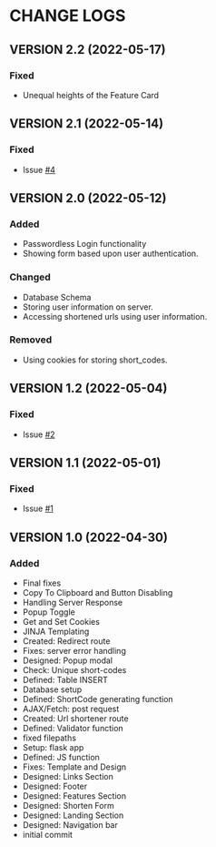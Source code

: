 # CHANGE LOGS

## VERSION 2.2 (2022-05-17)

### Fixed

-   Unequal heights of the Feature Card

## VERSION 2.1 (2022-05-14)

### Fixed

-   Issue [#4](https://github.com/itsjatinnagar/url-shortener/issues/4)

## VERSION 2.0 (2022-05-12)

### Added

-   Passwordless Login functionality
-   Showing form based upon user authentication.

### Changed

-   Database Schema
-   Storing user information on server.
-   Accessing shortened urls using user information.

### Removed

-   Using cookies for storing short_codes.

## VERSION 1.2 (2022-05-04)

### Fixed

-   Issue [#2](https://github.com/itsjatinnagar/url-shortener/issues/2)

## VERSION 1.1 (2022-05-01)

### Fixed

-   Issue [#1](https://github.com/itsjatinnagar/url-shortener/issues/1)

## VERSION 1.0 (2022-04-30)

### Added

-   Final fixes
-   Copy To Clipboard and Button Disabling
-   Handling Server Response
-   Popup Toggle
-   Get and Set Cookies
-   JINJA Templating
-   Created: Redirect route
-   Fixes: server error handling
-   Designed: Popup modal
-   Check: Unique short-codes
-   Defined: Table INSERT
-   Database setup
-   Defined: ShortCode generating function
-   AJAX/Fetch: post request
-   Created: Url shortener route
-   Defined: Validator function
-   fixed filepaths
-   Setup: flask app
-   Defined: JS function
-   Fixes: Template and Design
-   Designed: Links Section
-   Designed: Footer
-   Designed: Features Section
-   Designed: Shorten Form
-   Designed: Landing Section
-   Designed: Navigation bar
-   initial commit
